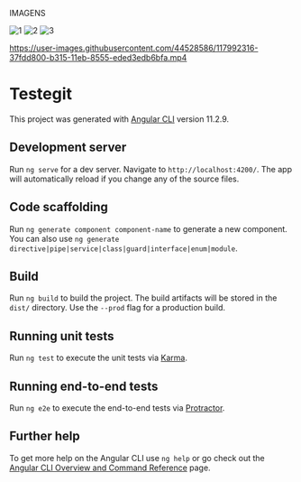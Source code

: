 IMAGENS 

![1](https://user-images.githubusercontent.com/44528586/117991579-924a6900-b314-11eb-8dd4-394252d0f44a.JPG)
![2](https://user-images.githubusercontent.com/44528586/117991595-95ddf000-b314-11eb-953b-bded32e0b02f.JPG)
![3](https://user-images.githubusercontent.com/44528586/117991611-98d8e080-b314-11eb-8554-873d66595870.JPG)

https://user-images.githubusercontent.com/44528586/117992316-37fdd800-b315-11eb-8555-eded3edb6bfa.mp4

# Testegit

This project was generated with [Angular CLI](https://github.com/angular/angular-cli) version 11.2.9.

## Development server

Run `ng serve` for a dev server. Navigate to `http://localhost:4200/`. The app will automatically reload if you change any of the source files.

## Code scaffolding

Run `ng generate component component-name` to generate a new component. You can also use `ng generate directive|pipe|service|class|guard|interface|enum|module`.

## Build

Run `ng build` to build the project. The build artifacts will be stored in the `dist/` directory. Use the `--prod` flag for a production build.

## Running unit tests

Run `ng test` to execute the unit tests via [Karma](https://karma-runner.github.io).

## Running end-to-end tests

Run `ng e2e` to execute the end-to-end tests via [Protractor](http://www.protractortest.org/).

## Further help

To get more help on the Angular CLI use `ng help` or go check out the [Angular CLI Overview and Command Reference](https://angular.io/cli) page.
